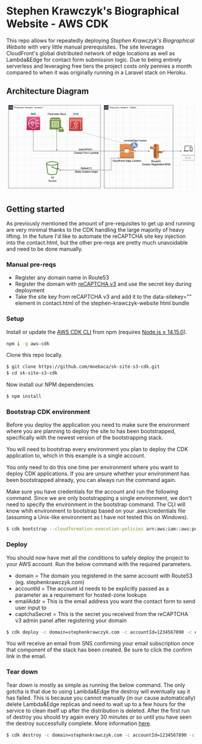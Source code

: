 # Stephen Krawczyk's Biographical Website - AWS CDK

This repo allows for repeatedly deploying *Stephen Krawczyk's Biographical Website* with very little manual prerequisites. The site leverages CloudFront's global distributed network of edge locations as well as Lambda&Edge for contact form submission logic. Due to being entirely serverless and leveraging free tiers the project costs only pennies a month compared to when it was originally running in a Laravel stack on Heroku. 

## Architecture Diagram
![sksite-s3 architecture diagram](sksite-s3-diagram.png)

## Getting started
As previously mentioned the amount of pre-requisites to get up and running are very minimal thanks to the CDK handling the large majority of heavy lifting. In the future I'd like to automate the reCAPTCHA site key injection into the contact.html, but the other pre-reqs are pretty much unavoidable and need to be done manually.
### Manual pre-reqs
- Register any domain name in Route53
- Register the domain with [reCAPTCHA v3](https://www.google.com/recaptcha/about/) and use the secret key during deployment
- Take the site key from reCAPTCHA v3 and add it to the data-sitekey="" element in contact.html of the stephen-krawczyk-website html bundle

### Setup
Install or update the [AWS CDK CLI](https://github.com/aws/aws-cdk) from npm (requires [Node.js ≥ 14.15.0](https://nodejs.org/download/release/latest-v14.x/)). 


```bash
npm i -g aws-cdk
```

Clone this repo locally.

```bash
$ git clone https://github.com/moebaca/sk-site-s3-cdk.git
$ cd sk-site-s3-cdk
```

Now install our NPM dependencies

```bash
$ npm install
```

### Bootstrap CDK environment

Before you deploy the application you need to make sure the environment
where you are planning to deploy the site to has been bootstrapped,
specifically with the newest version of the bootstrapping stack. 

You will need to bootstrap every environment you plan to deploy the CDK
application to, which in this example is a single account. 

You only need to do this one time per environment where you want to deploy
CDK applications. If you are unsure whether your environment has been
bootstrapped already, you can always run the command again. 

Make sure you have credentials for the account and run the following
command. Since we are only bootstrapping a single environment, we don't
need to specify the environment in the bootstrap command. The CLI will
know whih environment to bootstrap based on your .aws/credentials file
(assuming a Unix-like environment as I have not tested this on Windows).

```bash
$ cdk bootstrap --cloudformation-execution-policies arn:aws:iam::aws:policy/AdministratorAccess
```

### Deploy

You should now have met all the conditions to safely deploy the project to your AWS account. Run the below command with the required parameters.
- domain = The domain you registered in the same account with Route53 (eg. stephenkrawczyk.com)
- accountId = The account id needs to be explicitly passed as a parameter as a requirement for hosted-zone lookups
- emailAddr = This is the email address you want the contact form to send user input to
- captchaSecret = This is the secret you received from the reCAPTCHA v3 admin panel after registering your domain

```bash
$ cdk deploy -c domain=stephenkrawczyk.com -c accountId=1234567890 -c emailAddr=me@example.com -c captchaSecret=xyz
```
You will receive an email from SNS confirming your email subscription once that component of the stack has been created. Be sure to click the confirm link in the email.

### Tear down

Tear down is mostly as simple as running the below command. The only gotcha is that due to using Lambda&Edge the destroy 
will eventually say it has failed. This is because you cannot manually (in our cause automatically) delete Lambda&Edge replicas 
and need to wait up to a few hours for the service to clean itself up after the distribution is deleted. After the first run of destroy
you should try again every 30 minutes or so until you have seen the destroy successfully complete. More information [here](https://docs.aws.amazon.com/AmazonCloudFront/latest/DeveloperGuide/lambda-edge-delete-replicas.html). 

```bash
$ cdk destroy -c domain=stephenkrawczyk.com -c accountId=1234567890 -c emailAddr=me@example.com -c captchaSecret=xyz
```
